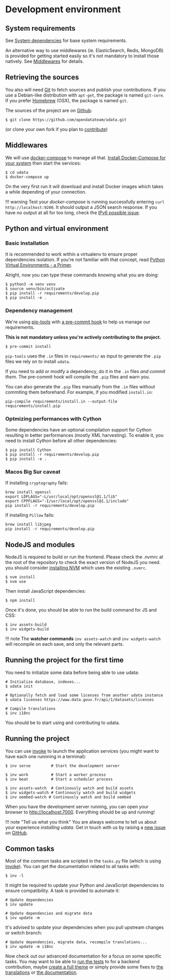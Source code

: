 # Development environment

## System requirements

See [System dependencies](system-dependencies.md) for base system requirements.

An alternative way to use middlewares (ie. ElasticSearch, Redis, MongoDB) is provided
for getting started easily so it's not mandatory to install those natively.
See [Middlewares](#middlewares) for details.

## Retrieving the sources

You also will need [Git][] to fetch sources and publish your contributions.
If you use a Debian-like distribution with `apt-get`, the package is named `git-core`.
If you prefer [Homebrew][] (OSX), the package is named `git`.

The sources of the project are on [Github][]:

```shell
$ git clone https://github.com/opendatateam/udata.git
```

(or clone your own fork if you plan to [contribute](contributing-guide.md))

## Middlewares

We will use [docker-compose][] to manage all that.
[Install Docker-Compose for your system][docker-compose-install]
then start the services:

```shell
$ cd udata
$ docker-compose up
```

On the very first run it will download and install Docker images which takes a while depending of your connection.

!!! warning
    Test your _docker-compose_ is running successfully entering `curl http://localhost:9200`.
    It should output a JSON search response.
    If you have no output at all for too long,
    check the [IPv6 possible issue](https://github.com/docker/docker/issues/2174#issuecomment-35697655).

## Python and virtual environment

### Basic installation

It is recommended to work within a virtualenv to ensure proper dependencies isolation.
If you're not familiar with that concept, read [Python Virtual Environments - a Primer][].

Alright, now you can type these commands knowing what you are doing:

```shell
$ python3 -m venv venv
$ source venv/bin/activate
$ pip install -r requirements/develop.pip
$ pip install -e .
```

### Dependency management

We're using [pip-tools](https://github.com/jazzband/pip-tools/#pip-tools--pip-compile--pip-sync) with [a pre-commit hook](https://github.com/jazzband/pip-tools/#version-control-integration) to help us manage our requirements.

**This is not mandatory unless you're actively contributing to the project.**

```shell
$ pre-commit install
```

`pip-tools` uses the `.in` files in `requirements/` as input to generate the `.pip` files we rely on to install `udata`.

If you need to add or modify a dependency, do it in the `.in` files _and commit them_. The pre-commit hook will compile the `.pip` files and warn you.

You can also generate the `.pip` files manually from the `.in` files without commiting them beforehand. For example, if you modified `install.in`:

```shell
pip-compile requirements/install.in --output-file requirements/install.pip
```

### Optmizing performances with Cython

Some dependencies have an optional compilation support for Cython
resulting in better performances (mostly XML harvesting).
To enable it, you need to install Cython before all other dependencies:

```shell
$ pip install Cython
$ pip install -r requirements/develop.pip
$ pip install -e .
```

### Macos Big Sur caveat

If installing `cryptography` fails:

```
brew install openssl
export LDFLAGS="-L/usr/local/opt/openssl@1.1/lib"
export CPPFLAGS="-I/usr/local/opt/openssl@1.1/include"
pip install -r requirements/develop.pip
```

If installing `Pillow` fails:
```
brew install libjpeg
pip install -r requirements/develop.pip
```

## NodeJS and modules

NodeJS is required to build or run the frontend. Please check the .nvmrc at the root of the repository to check the exact version of NodeJS you need.
you should consider [installing NVM][nvm-install] which uses the existing `.nvmrc`.

```shell
$ nvm install
$ nvm use
```

Then install JavaScript dependencies:

```shell
$ npm install
```

Once it's done, you should be able to run the build command for JS and CSS:

```shell
$ inv assets-build
$ inv widgets-build
```

!!! note
    The **watcher commands** `inv assets-watch` and `inv widgets-watch` will recompile on each save, and only the relevant parts.

## Running the project for the first time

You need to initialize some data before being able to use udata:

```shell
# Initialize database, indexes...
$ udata init

# Optionally fetch and load some licenses from another udata instance
$ udata licenses https://www.data.gouv.fr/api/1/datasets/licenses

# Compile translations
$ inv i18nc
```

You should be to start using and contributing to udata.

## Running the project

You can use [invoke][] to launch the application services
(you might want to have each one runnning in a terminal):

```shell
$ inv serve         # Start the development server

$ inv work          # Start a worker process
$ inv beat          # Start a scheduler process

$ inv assets-watch  # Continously watch and build assets
$ inv widgets-watch # Continously watch and build widgets
$ inv oembed-watch # Continously watch and build oembed
```

When you have the development server running,
you can open your browser to <http://localhost:7000>.
Everything should be up and running!

!!! note "Tell us what you think"
    You are always welcome to tell us about your experience _installing udata_.
    Get in touch with us by raising a [new issue][] on [GitHub][].

## Common tasks

Most of the common tasks are scripted in the `tasks.py` file (which is using [invoke][]).
You can get the documentation related to all tasks with:

```shell
$ inv -l
```

It might be required to update your Python and JavaScript dependencies to ensure compatibility.
A task is provided to automate it:

```shell
# Update dependencies
$ inv update

# Update dependencies and migrate data
$ inv update -m
```

It's advised to update your dependencies when you pull upstream changes or switch branch:

```shell
# Update dependencies, migrate data, recompile translations...
$ inv update -m i18nc
```

Now check out our advanced documentation for a focus on some specific tasks.
You may want to be able to [run the tests](testing-code.md) to for a backend contribution,
maybe [create a full theme](creating-theme.md)
or simply provide some fixes to [the translations](adding-translations.md)
or [the documentation](building-documentation.md).


[Python Virtual Environments - a Primer]: https://realpython.com/blog/python/python-virtual-environments-a-primer/
[dev-server]: http://localhost:7000/
[docker-compose-install]: https://docs.docker.com/compose/install/
[docker-compose]: https://docs.docker.com/compose/
[git]: https://git-scm.com/
[github]: https://github.com/opendatateam/udata
[new issue]: https://github.com/opendatateam/udata/issues/new
[homebrew]: http://brew.sh/
[invoke]: http://www.pyinvoke.org/
[install-virtualenv]: https://virtualenv.pypa.io/en/latest/installation.html
[nvm-install]: https://github.com/creationix/nvm#installation
